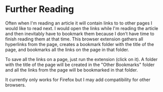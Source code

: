 # Further Reading
 
Often when I'm reading an article it will contain links to to other pages I would like to read next. I would open the links while I'm reading the article and then inevitably have to bookmark them because I don’t have time to finish reading them at that time. This browser extension gathers all hyperlinks from the page, creates a bookmark folder with the title of the page, and bookmarks all the links on the page in that folder.

To save all the links on a page, just run the extension (click on it). A folder with the title of the page will be created in the "Other Bookmarks" folder and all the links from the page will be bookmarked in that folder.

It currently only works for Firefox but I may add compatibility for other browsers.
